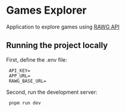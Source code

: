 # Games Explorer

Application to explore games using [RAWG API](https://rawg.io/apidocs)

## Running the project locally

First, define the .env file:

```
 API_KEY=
 APP_URL=
 RAWG_BASE_URL=
```

Second, run the development server:

```bash
 pnpm run dev
```

